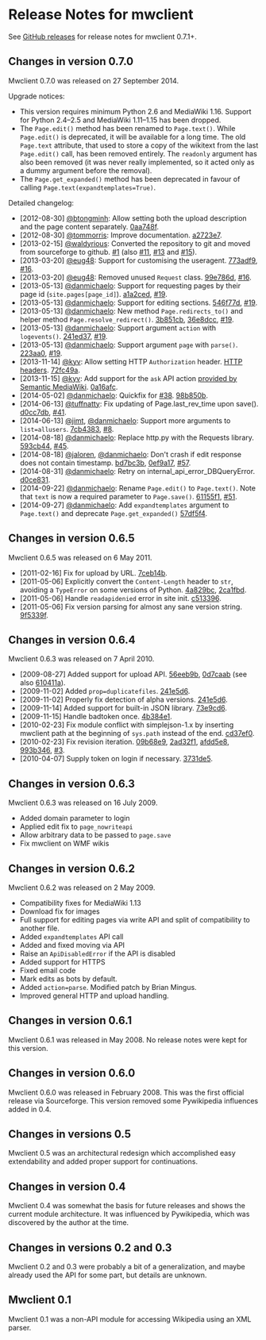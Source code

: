 # Release Notes for mwclient

See [GitHub releases](https://github.com/mwclient/mwclient/releases/) for
release notes for mwclient 0.7.1+.

## Changes in version 0.7.0

Mwclient 0.7.0 was released on 27 September 2014.

Upgrade notices:
 - This version requires minimum Python 2.6 and MediaWiki 1.16.
   Support for Python 2.4–2.5 and MediaWiki 1.11–1.15 has been dropped.
 - The `Page.edit()` method has been renamed to `Page.text()`.
   While `Page.edit()` is deprecated, it will be available for a long time.
   The old `Page.text` attribute, that used to store a copy of the wikitext
   from the last `Page.edit()` call, has been removed entirely.
   The `readonly` argument has also been removed (it was never really
   implemented, so it acted only as a dummy argument before the removal).
 - The `Page.get_expanded()` method has been deprecated in favour of
   calling `Page.text(expandtemplates=True)`.

Detailed changelog:
* [2012-08-30] [@btongminh](https://github.com/btongminh):
  Allow setting both the upload description and the page content separately.
  [0aa748f](https://github.com/mwclient/mwclient/commit/0aa748f).
* [2012-08-30] [@tommorris](https://github.com/tommorris):
  Improve documentation.
  [a2723e7](https://github.com/mwclient/mwclient/commit/a2723e7).
* [2013-02-15] [@waldyrious](https://github.com/waldyrious):
  Converted the repository to git and moved from sourceforge to github.
  [#1](https://github.com/mwclient/mwclient/issues/1) (also
  [#11](https://github.com/mwclient/mwclient/issues/11),
  [#13](https://github.com/mwclient/mwclient/issues/13) and
  [#15](https://github.com/mwclient/mwclient/issues/15)).
* [2013-03-20] [@eug48](https://github.com/eug48):
  Support for customising the useragent.
  [773adf9](https://github.com/mwclient/mwclient/commit/773adf9),
  [#16](https://github.com/mwclient/mwclient/pull/16).
* [2013-03-20] [@eug48](https://github.com/eug48):
  Removed unused `Request` class.
  [99e786d](https://github.com/mwclient/mwclient/commit/99e786d),
  [#16](https://github.com/mwclient/mwclient/pull/16).
* [2013-05-13] [@danmichaelo](https://github.com/danmichaelo):
  Support for requesting pages by their page id (`site.pages[page_id]`).
  [a1a2ced](https://github.com/danmichaelo/mwclient/commit/a1a2ced),
  [#19](https://github.com/mwclient/mwclient/pull/19).
* [2013-05-13] [@danmichaelo](https://github.com/danmichaelo):
  Support for editing sections.
  [546f77d](https://github.com/danmichaelo/mwclient/commit/546f77d),
  [#19](https://github.com/mwclient/mwclient/pull/19).
* [2013-05-13] [@danmichaelo](https://github.com/danmichaelo):
  New method `Page.redirects_to()` and helper method `Page.resolve_redirect()`.
  [3b851cb](https://github.com/danmichaelo/mwclient/commit/3b851cb),
  [36e8dcc](https://github.com/danmichaelo/mwclient/commit/36e8dcc),
  [#19](https://github.com/mwclient/mwclient/pull/19).
* [2013-05-13] [@danmichaelo](https://github.com/danmichaelo):
  Support argument `action` with `logevents()`.
  [241ed37](https://github.com/danmichaelo/mwclient/commit/241ed37),
  [#19](https://github.com/mwclient/mwclient/pull/19).
* [2013-05-13] [@danmichaelo](https://github.com/danmichaelo):
  Support argument `page` with `parse()`.
  [223aa0](https://github.com/danmichaelo/mwclient/commit/223aa0),
  [#19](https://github.com/mwclient/mwclient/pull/19).
* [2013-11-14] [@kyv](https://github.com/kyv):
  Allow setting HTTP `Authorization` header.
  [HTTP headers](http://www.w3.org/Protocols/rfc2616/rfc2616-sec14.html#sec14.8).
  [72fc49a](https://github.com/kyv/mwclient/commit/72fc49a).
* [2013-11-15] [@kyv](https://github.com/kyv):
  Add support for the `ask` API action
  [provided by Semantic MediaWiki](http://semantic-mediawiki.org/wiki/Ask_API).
  [0a16afc](https://github.com/kyv/mwclient/commit/0a16afc).
* [2014-05-02] [@danmichaelo](https://github.com/danmichaelo):
  Quickfix for [#38](https://github.com/mwclient/mwclient/issues/38).
  [98b850b](https://github.com/mwclient/mwclient/commit/98b850b).
* [2014-06-13] [@tuffnatty](https://github.com/tuffnatty):
  Fix updating of Page.last_rev_time upon save().
  [d0cc7db](https://github.com/mwclient/mwclient/commit/d0cc7db),
  [#41](https://github.com/mwclient/mwclient/issues/41).
* [2014-06-13] [@jimt](https://github.com/jimt), [@danmichaelo](https://github.com/danmichaelo):
  Support more arguments to `list=allusers`.
  [7cb4383](https://github.com/mwclient/mwclient/commit/7cb4383),
  [#8](https://github.com/mwclient/mwclient/issues/8).
* [2014-08-18] [@danmichaelo](https://github.com/danmichaelo):
  Replace http.py with the Requests library.
  [593cb44](https://github.com/mwclient/mwclient/commit/593cb44),
  [#45](https://github.com/mwclient/mwclient/issues/45).
* [2014-08-18] [@jaloren](https://github.com/jaloren), [@danmichaelo](https://github.com/danmichaelo):
  Don't crash if edit response does not contain timestamp.
  [bd7bc3b](https://github.com/mwclient/mwclient/commit/bd7bc3b),
  [0ef9a17](https://github.com/mwclient/mwclient/commit/0ef9a17),
  [#57](https://github.com/mwclient/mwclient/issues/57).
* [2014-08-31] [@danmichaelo](https://github.com/danmichaelo):
  Retry on internal_api_error_DBQueryError.
  [d0ce831](https://github.com/mwclient/mwclient/commit/d0ce831).
* [2014-09-22] [@danmichaelo](https://github.com/danmichaelo):
  Rename `Page.edit()` to `Page.text()`. Note that `text` is now a required
  parameter to `Page.save()`.
  [61155f1](https://github.com/mwclient/mwclient/commit/61155f1),
  [#51](https://github.com/mwclient/mwclient/issues/51).
* [2014-09-27] [@danmichaelo](https://github.com/danmichaelo):
  Add `expandtemplates` argument to `Page.text()` and deprecate `Page.get_expanded()`
  [57df5f4](https://github.com/mwclient/mwclient/commit/57df5f4).

## Changes in version 0.6.5
Mwclient 0.6.5 was released on 6 May 2011.
* [2011-02-16] Fix for upload by URL.
  [7ceb14b](https://github.com/mwclient/mwclient/commit/7ceb14b).
* [2011-05-06] Explicitly convert the `Content-Length` header to `str`,
  avoiding a `TypeError` on some versions of Python.
  [4a829bc](https://github.com/mwclient/mwclient/commit/4a829bc),
  [2ca1fbd](https://github.com/mwclient/mwclient/commit/2ca1fbd).
* [2011-05-06] Handle `readapidenied` error in site init.
  [c513396](https://github.com/mwclient/mwclient/commit/c513396).
* [2011-05-06] Fix version parsing for almost any sane version string.
  [9f5339f](https://github.com/mwclient/mwclient/commit/9f5339f).

## Changes in version 0.6.4
Mwclient 0.6.3 was released on 7 April 2010.
* [2009-08-27] Added support for upload API.
  [56eeb9b](https://github.com/mwclient/mwclient/commit/56eeb9b),
  [0d7caab](https://github.com/mwclient/mwclient/commit/0d7caab) (see also
  [610411a](https://github.com/mwclient/mwclient/commit/610411a)).
* [2009-11-02] Added `prop=duplicatefiles`.
  [241e5d6](https://github.com/mwclient/mwclient/commit/241e5d6).
* [2009-11-02] Properly fix detection of alpha versions.
  [241e5d6](https://github.com/mwclient/mwclient/commit/241e5d6).
* [2009-11-14] Added support for built-in JSON library.
  [73e9cd6](https://github.com/mwclient/mwclient/commit/73e9cd6).
* [2009-11-15] Handle badtoken once.
  [4b384e1](https://github.com/mwclient/mwclient/commit/4b384e1).
* [2010-02-23] Fix module conflict with simplejson-1.x
  by inserting mwclient path at the beginning of `sys.path`
  instead of the end.
  [cd37ef0](https://github.com/mwclient/mwclient/commit/cd37ef0).
* [2010-02-23] Fix revision iteration.
  [09b68e9](https://github.com/mwclient/mwclient/commit/09b68e9),
  [2ad32f1](https://github.com/mwclient/mwclient/commit/2ad32f1),
  [afdd5e8](https://github.com/mwclient/mwclient/commit/afdd5e8),
  [993b346](https://github.com/mwclient/mwclient/commit/993b346),
  [#3](https://github.com/mwclient/mwclient/issues/3).
* [2010-04-07] Supply token on login if necessary.
  [3731de5](https://github.com/mwclient/mwclient/commit/3731de5).

## Changes in version 0.6.3
Mwclient 0.6.3 was released on 16 July 2009.
* Added domain parameter to login
* Applied edit fix to `page_nowriteapi`
* Allow arbitrary data to be passed to `page.save`
* Fix mwclient on WMF wikis

## Changes in version 0.6.2
Mwclient 0.6.2 was released on 2 May 2009.
* Compatibility fixes for MediaWiki 1.13
* Download fix for images
* Full support for editing pages via write API
  and split of compatibility to another file.
* Added `expandtemplates` API call
* Added and fixed moving via API
* Raise an `ApiDisabledError` if the API is disabled
* Added support for HTTPS
* Fixed email code
* Mark edits as bots by default.
* Added `action=parse`. Modified patch by Brian Mingus.
* Improved general HTTP and upload handling.

## Changes in version 0.6.1
Mwclient 0.6.1 was released in May 2008.
No release notes were kept for this version.

## Changes in version 0.6.0
Mwclient 0.6.0 was released in February 2008.
This was the first official release via Sourceforge.
This version removed some Pywikipedia influences added in 0.4.

## Changes in versions 0.5
Mwclient 0.5 was an architectural redesign
which accomplished easy extendability
and added proper support for continuations.

## Changes in version 0.4
Mwclient 0.4 was somewhat the basis for future releases
and shows the current module architecture.
It was influenced by Pywikipedia,
which was discovered by the author at the time.

## Changes in versions 0.2 and 0.3
Mwclient 0.2 and 0.3 were probably a bit of a generalization,
and maybe already used the API for some part,
but details are unknown.

## Mwclient 0.1
Mwclient 0.1 was a non-API module for accessing Wikipedia using an XML parser.
